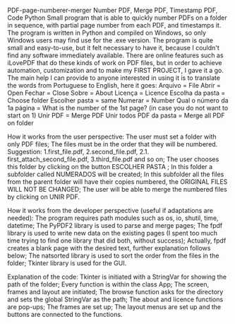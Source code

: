 PDF-page-numberer-merger
Number PDF, Merge PDF, Timestamp PDF, Code Python
Small program that is able to quickly number PDFs on a folder in sequence, with partial page number from each PDF, and timestamps it.
The program is written in Python and compiled on Windows, so only Windows users may find use for the .exe version.
The program is quite small and easy-to-use, but it felt necessary to have it, because I couldn't find any software immediately available. 
There are online features such as iLovePDF that do these kinds of work on PDF files, but in order to achieve automation, customization and to make my FIRST PROJECT, I gave it a go.
The main help I can provide to anyone interested in using it is to translate the words from Portuguese to English, here it goes:
Arquivo = File
Abrir = Open
Fechar = Close
Sobre = About
Licença = Licence
Escolha da pasta = Choose folder
Escolher pasta = same
Numerar = Number
Qual o número da 1a página = What is the number of the 1st page? (in case you do not want to start on 1)
Unir PDF = Merge PDF
Unir todos PDF da pasta = Merge all PDF on folder

How it works from the user perspective:
The user must set a folder with only PDF files;
The files must be in the order that they will be numbered. Suggestion: 1.first_file.pdf, 2.second_file.pdf, 2.1. first_attach_second_file.pdf, 3.third_file.pdf and so on;
The user chooses this folder by clicking on the button ESCOLHER PASTA ;
In this folder a subfolder called NUMERADOS will be created;
In this subfolder all the files from the parent folder will have their copies numbered, the ORIGINAL FILES WILL NOT BE CHANGED;
The user will be able to merge the numbered files by clicking on UNIR PDF.

How it works from the developer perspective (useful if adaptations are needed):
The program requires path modules such as os, io, shutil, time, datetime;
The PyPDF2 library is used to parse and merge pages;
The fpdf library is used to write new data on the existing pages (I spent too much time trying to find one library that did both, without success);
Actually, fpdf creates a blank page with the desired text, further explanation follows below;
The natsorted library is used to sort the order from the files in the folder;
Tkinter library is used for the GUI.

Explanation of the code:
Tkinter is initiated with a StringVar for showing the path of the folder;
Every function is within the class App;
The screen, frames and layout are initiated;
The browse function asks for the directory and sets the global StringVar as the path;
The about and licence functions are pop-ups;
The frames are set up;
The layout menus are set up and the buttons are connected to the functions.
